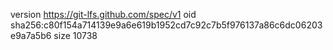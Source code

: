 version https://git-lfs.github.com/spec/v1
oid sha256:c80f154a714139e9a6e619b1952cd7c92c7b5f976137a86c6dc06203e9a7a5b6
size 10738
